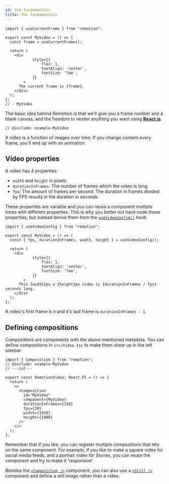 ```yaml
---
id: the-fundamentals
title: The fundamentals
---
```


```twoslash include example
import { useCurrentFrame } from "remotion";

export const MyVideo = () => {
  const frame = useCurrentFrame();

  return (
    <div
			style={{
				flex: 1,
				textAlign: 'center',
				fontSize: '7em',
			}}
		>
      The current frame is {frame}.
    </div>
  );
};
// - MyVideo
```

The basic idea behind Remotion is that we'll give you a frame number and a blank canvas, and the freedom to render anything you want using **[React.js](https://reactjs.org)**.

```tsx twoslash
// @include: example-MyVideo
```

A video is a function of images over time. If you change content every frame, you'll end up with an animation.

## Video properties

A video has 4 properties:

- `width` and `height` in pixels.
- `durationInFrames`: The number of frames which the video is long.
- `fps`: The amount of frames per second. The duration in frames divided by FPS results in the duration in seconds.

These properties are variable and you can reuse a component multiple times with different properties. This is why you better not hard-code these properties, but instead derive them from the [`useVideoConfig()`](/docs/use-video-config) hook:

```tsx twoslash
import { useVideoConfig } from "remotion";

export const MyVideo = () => {
  const { fps, durationInFrames, width, height } = useVideoConfig();

  return (
    <div
			style={{
				flex: 1,
				textAlign: 'center',
				fontSize: '7em',
			}}
		>
      This {width}px x {height}px video is {durationInFrames / fps} seconds long.
    </div>
  );
};
```

A video's first frame is `0` and it's last frame is `durationInFrames - 1`.

## Defining compositions

Compositions are components with the above mentioned metadata. You can define compositions in `src/Video.tsx` to make them show up in the left sidebar.

```tsx twoslash
import { Composition } from "remotion";
// @include: example-MyVideo
// ---cut---

export const RemotionVideo: React.FC = () => {
  return (
    <>
      <Composition
        id="MyVideo"
        component={MyVideo}
        durationInFrames={150}
        fps={30}
        width={1920}
        height={1080}
      />
    </>
  );
};
```

Remember that if you like, you can register multiple compositions that rely on the same component. For example, if you like to make a square video for social media feeds, and a portrait video for Stories, you can reuse the component and try to make it 'responsive'.

Besides the [`<Composition />`](/docs/composition) component, you can also use a [`<Still />`](/docs/still) component and define a still image rather than a video.
